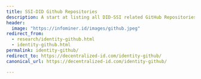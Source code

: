 ```yaml
---
title: SSI-DID Github Repositories
description: A start at listing all DID-SSI related GitHub Repositories.
header:
  image: "https://infominer.id/images/github.jpeg"
redirect_from:
  - research/identity-github.html
  - identity-github.html
permalink: identity-github/
redirect_to: https://decentralized-id.com/identity-github/
canonical_url: https://decentralized-id.com/identity-github/

---
```

